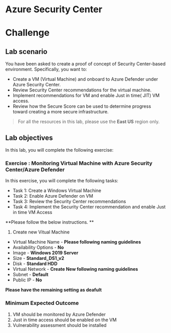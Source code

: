 
# Azure Security Center
# Challenge

## Lab scenario 

You have been asked to create a proof of concept of Security Center-based environment. Specifically, you want to:

- Create a VM (Virtual Machine) and onboard to Azure Defender under Azure Security Center.
- Review Security Center recommendations for the virtual machine.
- Implement recommendations for VM and enable Just in time( JIT) VM access. 
- Review how the Secure Score can be used to determine progress toward creating a more secure infrastructure.

> For all the resources in this lab, please use the **East US** region only.  

## Lab objectives

In this lab, you will complete the following exercise:

### Exercise : Monitoring Virtual Machine with Azure Security Center/Azure Defender

In this exercise, you will complete the following tasks:

- Task 1: Create a Windows Virtual Machine
- Task 2: Enable Azure Defender on VM
- Task 3: Review the Security Center recommendations
- Task 4: Implement the Security Center recommendation and enable Just in time VM Access

**Please follow the below instructions. 
**
1. Create new Vitual Machine
- Virtual Machine Name - **Please following naming guidelines**
- Availability Options - **No** 
- Image - **Windows 2019 Server**
- Size - **Standard_DS1_v2**
- Disk - **Standard HDD**
- Virtual Network - **Create New following naming guidelines**
- Subnet - **Default** 
- Public IP - **No**

**Please have the remaining setting as deafult**

### Minimum Expected Outcome 

1. VM should be monitored by Azure Defender 
2. Just in time access should  be enabled on the VM
3. Vulnerability assessment should be installed

